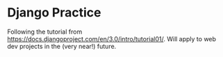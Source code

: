# Django Practice
Following the tutorial from https://docs.djangoproject.com/en/3.0/intro/tutorial01/. Will apply to web dev projects in the (very near!) future.
